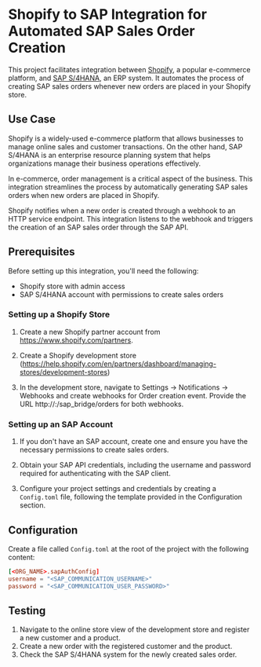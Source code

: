 # Shopify to SAP Integration for Automated SAP Sales Order Creation

This project facilitates integration between [Shopify](https://admin.shopify.com/), a popular e-commerce platform, and [SAP S/4HANA](https://www.sap.com/products/erp/s4hana.html), an ERP system. It automates the process of creating SAP sales orders whenever new orders are placed in your Shopify store.

## Use Case

Shopify is a widely-used e-commerce platform that allows businesses to manage online sales and customer transactions. On the other hand, SAP S/4HANA is an enterprise resource planning system that helps organizations manage their business operations effectively.

In e-commerce, order management is a critical aspect of the business. This integration streamlines the process by automatically generating SAP sales orders when new orders are placed in Shopify.

Shopify notifies when a new order is created through a webhook to an HTTP service endpoint. This integration listens to the webhook and triggers the creation of an SAP sales order through the SAP API. 

## Prerequisites

Before setting up this integration, you'll need the following:

- Shopify store with admin access
- SAP S/4HANA account with permissions to create sales orders

### Setting up a Shopify Store

1. Create a new Shopify partner account from https://www.shopify.com/partners.

2. Create a Shopify development store (https://help.shopify.com/en/partners/dashboard/managing-stores/development-stores)

3. In the development store, navigate to Settings -> Notifications -> Webhooks and create webhooks for Order creation event. Provide the URL http://<host>:<port>/sap_bridge/orders for both webhooks.

### Setting up an SAP Account

1. If you don't have an SAP account, create one and ensure you have the necessary permissions to create sales orders.

2. Obtain your SAP API credentials, including the username and password required for authenticating with the SAP client.

3. Configure your project settings and credentials by creating a `Config.toml` file, following the template provided in the Configuration section.

## Configuration

Create a file called `Config.toml` at the root of the project with the following content:

```toml
[<ORG_NAME>.sapAuthConfig]
username = "<SAP_COMMUNICATION_USERNAME>"
password = "<SAP_COMMUNICATION_USER_PASSWORD>"
```

## Testing
1. Navigate to the online store view of the development store and register a new customer and a product.
2. Create a new order with the registered customer and the product.
3. Check the SAP S/4HANA system for the newly created sales order.
